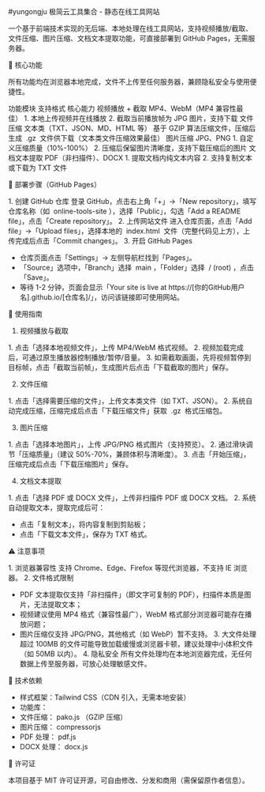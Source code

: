 #yungongju
极简云工具集合 - 静态在线工具网站
 
一个基于前端技术实现的无后端、本地处理在线工具网站，支持视频播放/截取、文件压缩、图片压缩、文档文本提取功能，可直接部署到 GitHub Pages，无需服务器。
 
🌟 核心功能
 
所有功能均在浏览器本地完成，文件不上传至任何服务器，兼顾隐私安全与使用便捷性。
 
功能模块 支持格式 核心能力 
视频播放 + 截取 MP4、WebM（MP4 兼容性最佳） 1. 本地上传视频并在线播放 2. 截取当前播放帧为 JPG 图片，支持下载 
文件压缩 文本类（TXT、JSON、MD、HTML 等） 基于 GZIP 算法压缩文件，压缩后生成  .gz  文件供下载（文本类文件压缩效果最佳） 
图片压缩 JPG、PNG 1. 自定义压缩质量（10%-100%） 2. 压缩后保留图片清晰度，支持下载压缩后的图片 
文档文本提取 PDF（非扫描件）、DOCX 1. 提取文档内纯文本内容 2. 支持复制文本或下载为 TXT 文件 
 
🚀 部署步骤（GitHub Pages）
 
1. 创建 GitHub 仓库
登录 GitHub，点击右上角「+」→「New repository」，填写仓库名称（如  online-tools-site ），选择「Public」，勾选「Add a README file」，点击「Create repository」。
2. 上传网站文件
进入仓库页面，点击「Add file」→「Upload files」，选择本地的  index.html  文件（完整代码见上方），上传完成后点击「Commit changes」。
3. 开启 GitHub Pages
- 仓库页面点击「Settings」→ 左侧导航栏找到「Pages」。
- 「Source」选项中，「Branch」选择  main ，「Folder」选择  / (root) ，点击「Save」。
- 等待 1-2 分钟，页面会显示「Your site is live at https://[你的GitHub用户名].github.io/[仓库名]/」，访问该链接即可使用网站。
 
📝 使用指南
 
1. 视频播放与截取
 
1. 点击「选择本地视频文件」，上传 MP4/WebM 格式视频。
2. 视频加载完成后，可通过原生播放器控制播放/暂停/音量。
3. 如需截取画面，先将视频暂停到目标帧，点击「截取当前帧」，生成图片后点击「下载截取的图片」保存。
 
2. 文件压缩
 
1. 点击「选择需要压缩的文件」，上传文本类文件（如 TXT、JSON）。
2. 系统自动完成压缩，压缩完成后点击「下载压缩文件」获取  .gz  格式压缩包。
 
3. 图片压缩
 
1. 点击「选择本地图片」，上传 JPG/PNG 格式图片（支持预览）。
2. 通过滑块调节「压缩质量」（建议 50%-70%，兼顾体积与清晰度）。
3. 点击「开始压缩」，压缩完成后点击「下载压缩图片」保存。
 
4. 文档文本提取
 
1. 点击「选择 PDF 或 DOCX 文件」，上传非扫描件 PDF 或 DOCX 文档。
2. 系统自动提取文本，提取完成后可：
- 点击「复制文本」，将内容复制到剪贴板；
- 点击「下载文本文件」，保存为 TXT 格式。
 
⚠️ 注意事项
 
1. 浏览器兼容性
支持 Chrome、Edge、Firefox 等现代浏览器，不支持 IE 浏览器。
2. 文件格式限制
- PDF 文本提取仅支持「非扫描件」（即文字可复制的 PDF），扫描件本质是图片，无法提取文本；
- 视频建议使用 MP4 格式（兼容性最广），WebM 格式部分浏览器可能存在播放问题；
- 图片压缩仅支持 JPG/PNG，其他格式（如 WebP）暂不支持。
3. 大文件处理
超过 100MB 的文件可能导致加载缓慢或浏览器卡顿，建议处理中小体积文件（如 50MB 以内）。
4. 隐私安全
所有文件处理均在本地浏览器完成，无任何数据上传至服务器，可放心处理敏感文件。
 
📎 技术依赖
 
- 样式框架：Tailwind CSS（CDN 引入，无需本地安装）
- 功能库：
- 文件压缩： pako.js （GZIP 压缩）
- 图片压缩： compressorjs 
- PDF 处理： pdf.js 
- DOCX 处理： docx.js 
 
📄 许可证
 
本项目基于 MIT 许可证开源，可自由修改、分发和商用（需保留原作者信息）。